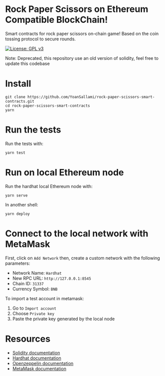 # Rock Paper Scissors on Ethereum Compatible BlockChain!

Smart contracts for rock paper scissors on-chain game! Based on the coin tossing protocol to secure rounds.

[![License: GPL v3](https://img.shields.io/badge/License-GPL%20v3-blue.svg)](http://www.gnu.org/licenses/gpl-3.0)

Note: Deprecated, this repository use an old version of solidity, feel free to update this codebase 

# Install

```
git clone https://github.com/YoanSallami/rock-paper-scissors-smart-contracts.git
cd rock-paper-scissors-smart-contracts
yarn
```

# Run the tests

Run the tests with:

```
yarn test
```

# Run on local Ethereum node

Run the hardhat local Ethereum node with:

```
yarn serve
```

In another shell:

```
yarn deploy
```

# Connect to the local network with MetaMask

First, click on `Add Network` then, create a custom network with the following parameters:

- Network Name: `Hardhat`
- New RPC URL: `http://127.0.0.1:8545`
- Chain ID: `31337`
- Currency Symbol: `BNB`

To import a test account in metamask:

1. Go to `Import account`
2. Choose `Private key`
3. Paste the private key generated by the local node

# Resources

- [Solidity documentation](https://docs.soliditylang.org/en/v0.8.0/)
- [Hardhat documentation](https://hardhat.org/getting-started/)
- [Openzeppelin documentation](https://docs.openzeppelin.com/openzeppelin/)
- [MetaMask documentation](https://metamask.zendesk.com/hc/en-us)
